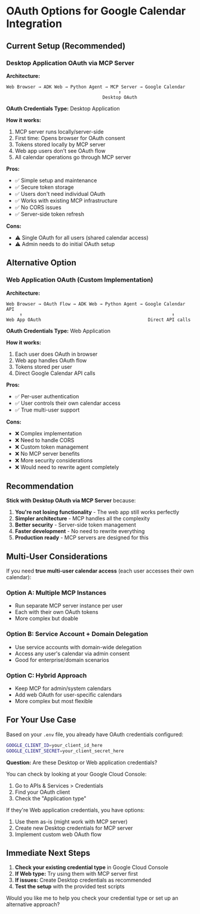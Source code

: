 # OAuth Options for Google Calendar Integration

## Current Setup (Recommended)

### Desktop Application OAuth via MCP Server

**Architecture:**
```
Web Browser → ADK Web → Python Agent → MCP Server → Google Calendar
                                          ↑
                                    Desktop OAuth
```

**OAuth Credentials Type:** Desktop Application

**How it works:**
1. MCP server runs locally/server-side
2. First time: Opens browser for OAuth consent
3. Tokens stored locally by MCP server
4. Web app users don't see OAuth flow
5. All calendar operations go through MCP server

**Pros:**
- ✅ Simple setup and maintenance
- ✅ Secure token storage
- ✅ Users don't need individual OAuth
- ✅ Works with existing MCP infrastructure
- ✅ No CORS issues
- ✅ Server-side token refresh

**Cons:**
- ⚠️ Single OAuth for all users (shared calendar access)
- ⚠️ Admin needs to do initial OAuth setup

## Alternative Option

### Web Application OAuth (Custom Implementation)

**Architecture:**
```
Web Browser → OAuth Flow → ADK Web → Python Agent → Google Calendar API
     ↑                                                        ↑
Web App OAuth                                        Direct API calls
```

**OAuth Credentials Type:** Web Application

**How it works:**
1. Each user does OAuth in browser
2. Web app handles OAuth flow
3. Tokens stored per user
4. Direct Google Calendar API calls

**Pros:**
- ✅ Per-user authentication
- ✅ User controls their own calendar access
- ✅ True multi-user support

**Cons:**
- ❌ Complex implementation
- ❌ Need to handle CORS
- ❌ Custom token management
- ❌ No MCP server benefits
- ❌ More security considerations
- ❌ Would need to rewrite agent completely

## Recommendation

**Stick with Desktop OAuth via MCP Server** because:

1. **You're not losing functionality** - The web app still works perfectly
2. **Simpler architecture** - MCP handles all the complexity
3. **Better security** - Server-side token management
4. **Faster development** - No need to rewrite everything
5. **Production ready** - MCP servers are designed for this

## Multi-User Considerations

If you need **true multi-user calendar access** (each user accesses their own calendar):

### Option A: Multiple MCP Instances
- Run separate MCP server instance per user
- Each with their own OAuth tokens
- More complex but doable

### Option B: Service Account + Domain Delegation
- Use service accounts with domain-wide delegation
- Access any user's calendar via admin consent
- Good for enterprise/domain scenarios

### Option C: Hybrid Approach
- Keep MCP for admin/system calendars
- Add web OAuth for user-specific calendars
- More complex but most flexible

## For Your Use Case

Based on your `.env` file, you already have OAuth credentials configured:
```bash
GOOGLE_CLIENT_ID=your_client_id_here
GOOGLE_CLIENT_SECRET=your_client_secret_here
```

**Question:** Are these Desktop or Web application credentials?

You can check by looking at your Google Cloud Console:
1. Go to APIs & Services > Credentials
2. Find your OAuth client
3. Check the "Application type"

If they're Web application credentials, you have options:
1. Use them as-is (might work with MCP server)
2. Create new Desktop credentials for MCP server
3. Implement custom web OAuth flow

## Immediate Next Steps

1. **Check your existing credential type** in Google Cloud Console
2. **If Web type:** Try using them with MCP server first
3. **If issues:** Create Desktop credentials as recommended
4. **Test the setup** with the provided test scripts

Would you like me to help you check your credential type or set up an alternative approach? 